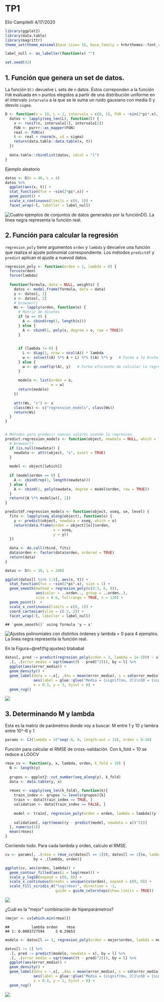 TP1
================
Elio Campitelli
4/17/2020

``` r
library(ggplot2)
library(data.table)
library(magrittr)
theme_set(theme_minimal(base_size= 16, base_family = hrbrthemes::font_rc))

label_null <- as_labeller(function(x) "")

set.seed(42)
```

## 1\. Función que genera un set de datos.

La función `D()` devuelve `L` sets de `n` datos. Éstos correponden a la
función `FUN` evaluada en `n` puntos elegidos a partir de una
distribución uniforme en el intervalo `intervalo` a la que se le suma
un ruido gausiano con media 0 y desvío
`sigma`.

``` r
D <- function(n = 10, L = 1, intervalo = c(0, 1), FUN = ~sin(2*pi*.x), sigma = 0.3) {
  datos <- lapply(seq_len(L), function(l) {
    x <- runif(n, intervalo[1], intervalo[2])
    FUN <- purrr::as_mapper(FUN)
    real <- FUN(x)
    t <- real + rnorm(n, sd = sigma)
    return(data.table::data.table(x, t))
  })
  
  data.table::rbindlist(datos, idcol = "l")
}
```

Ejemplo aleatorio

``` r
datos <- D(n = 40, L = 4)
datos %>% 
  ggplot(aes(x, t)) +
  stat_function(fun = ~sin(2*pi*.x)) +
  geom_point() +
  scale_x_continuous(limits = c(0, 1)) +
  facet_wrap(~l, labeller = label_null)
```

![Cuatro ejemplos de conjuntos de datos generados por la función`D()`.
La línea negra representa la función
real.](README_files/figure-gfm/unnamed-chunk-3-1.png)

## 2\. Función para calcular la regresión

`regresion_poly` tiene argumentos `orden` y `lambda` y devuelve una
función que realiza el ajuste polinomial correspondiente. Los métodos
`predictdf` y `predict` aplican el ajuste a nuevod datos.

``` r
regresion_poly <- function(orden = 1, lambda = 0) {
  force(orden)
  force(lambda)
  
  function(formula, data = NULL, weights) {
    datos <- model.frame(formula, data = data)
    y <- datos[, 1]
    x <- datos[, 2]
    # browser()
    Ws <- lapply(orden, function(o) {
      # Matriz de diseños
      if (o == 0) {
        A <- cbind(rep(1, length(x)))
      } else {
        A <- cbind(1, poly(x, degree = o, raw = TRUE))  
      }
      
      
      if (lambda != 0) {
        L <- diag(1, nrow = ncol(A)) * lambda
        w <- solve(t(A) %*% A + L) %*% t(A) %*% y   # Forma a lo bruto.
      } else {
        w <- qr.coef(qr(A), y)   # Forma eficiente de calcular la regresion
      }
      
      modelo <- list(orden = o, 
                     w = w)
      return(modelo)
    })
    
    attr(Ws, "x") <- x
    class(Ws) <- c("regression_models", class(Ws))
    return(Ws)
  }
}


# Métodos para predecir nuevos valores usando la regresion.
predict.regression_models <- function(object, newdata = NULL, which = 1) {
  # browser()
  if (is.null(newdata)) {
    newdata <- attr(object, "x", exact = TRUE)
  }
  
  model <- object[[which]]
  
  if (model$orden == 0) {
    A <- cbind(rep(1, length(newdata))) 
  } else {
    A <- cbind(1, poly(newdata, degree = model$orden, raw = TRUE))
  }
  return((A %*% model$w)[, 1])
}

predictdf.regression_models <- function(object, xseq, se, level) {
  fits <- lapply(seq_along(object), function(o) {
    y <- predict(object, newdata = xseq, which = o)
    return(data.frame(orden = object[[o]]$orden,
                      x = xseq, 
                      y = y))
  })
  
  data <- do.call(rbind, fits)
  data$orden <- factor(data$orden, ordered = TRUE)
  return(data)
}
```

``` r
datos <- D(n = 10, L = 200)

ggplot(datos[l %in% 1:4], aes(x, t)) +
  stat_function(fun = ~sin(2*pi*.x), size = 1) +
  geom_smooth(method = regresion_poly(c(0:3, 6, 8)), 
              aes(color = ..orden.., group = ..orden..),
              size = 0.6, fullrange = TRUE, n = 120) +
  geom_point()  +
  scale_x_continuous(limits = c(0, 1)) +
  coord_cartesian(ylim = c(-2, 2)) +
  facet_wrap(~l, labeller = label_null)
```

    ## `geom_smooth()` using formula 'y ~ x'

![Ajustes polinomiales con distintos órdenes y lambda = 0 para 4
ejemplos. La línea negra representa la función
real.](README_files/figure-gfm/ajustes-1.png)

En la Figura~@ref{fig:ajustes}
blababal

``` r
datos[, pred := predict(regresion_poly(orden = 3, lambda = 1e-3)(t ~ x)), by = l] %>% 
  .[, .(error_medio = sqrt(mean((t - pred)^2))), by = l] %>% 
  ggplot(aes(error_medio)) +
  geom_density() +
  geom_label(data = ~.x[, .(mu = mean(error_medio), s = sd(error_medio))],
             aes(label = glue::glue("Media = {signif(mu, 2)}\nSD = {signif(s, 2)}")),
             x = 0.3, y = 3, hjust = 0) +
  geom_rug()
```

![](README_files/figure-gfm/unnamed-chunk-5-1.png)<!-- -->

## 3\. Determinando M y lambda

Esta es la matriz de parámetros donde voy a buscar. M entre 1 y 10 y
lambra entre 10^-6 y 1

``` r
params <- CJ(lambda = 10^seq(-6, 0, length.out = 15), orden = 0:10)
```

Función para calcular el RMSE de cross-validación. Con k\_fold = 10 se
reduce a LOOCV

``` r
rmse_cv <- function(y, x, lambda, orden, k_fold = 10) {
  N <- length(y)
  
  grupos <- ggplot2::cut_number(seq_along(y), k_fold)
  data <- data.table(y, x)
  
  rmses <- vapply(seq_len(k_fold), function(k){
    train_index <- grupos != levels(grupos)[k] 
    train <- data[train_index == TRUE, ]
    validation <- data[train_index == FALSE, ]
    
    model <- train[, regresion_poly(orden = orden, lambda = lambda)(y ~ x)]
    
    validation[, sqrt(mean((y - predict(model, newdata = x))^2))]
  }, numeric(1))
  mean(rmses)
}
```

Corriendo todo. Para cada lambda y orden, calculo el
RMSE.

``` r
cv <- params[, .(rmse = rmse_cv(datos[l == 1]$t, datos[l == 1]$x, lambda = lambda, orden = orden)),
             by = .(lambda, orden)]

ggplot(cv, aes(orden, lambda)) +
  geom_contour_filled(aes(z = log(rmse))) +
  scale_y_log10(expand = c(0, 0)) +
  scale_x_continuous(breaks = unique(cv$orden), expand = c(0, 0)) +
  scale_fill_viridis_d("log(rmse)", direction = -1,
                       guide = guide_colorsteps(show.limits = TRUE))
```

![](README_files/figure-gfm/unnamed-chunk-8-1.png)<!-- -->

¿Cuál es la “mejor” combinación de hiperparámetros?

``` r
(mejor <- cv[which.min(rmse)])
```

    ##          lambda orden    rmse
    ## 1: 0.0003727594     3 0.29653

``` r
modelo <- datos[l == 1, regresion_poly(orden = mejor$orden, lambda = mejor$lambda)(t ~ x)]

datos[l != 1] %>% 
  .[, pred := predict(modelo, newdata = x), by = l] %>% 
  .[, .(error_medio = sqrt(mean((t - pred)^2))), by = l] %>% 
  ggplot(aes(error_medio)) +
  geom_density() +
  geom_label(data = ~.x[, .(mu = mean(error_medio), s = sd(error_medio))],
             aes(label = glue::glue("Media = {signif(mu, 2)}\nSD = {signif(s, 2)}")),
             x = 0.4, y = 2, hjust = 0) +
  geom_rug()
```

![](README_files/figure-gfm/unnamed-chunk-10-1.png)<!-- -->
